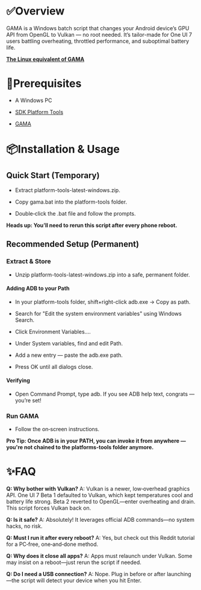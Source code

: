 # ✅Overview

GAMA is a Windows batch script that changes your Android device’s GPU API from OpenGL to Vulkan  — no root needed. It’s tailor-made for One UI 7 users battling overheating, throttled performance, and suboptimal battery life.

[**The Linux equivalent of GAMA**](https://github.com/Ameen-Sha-Cheerangan/s23-ultra-vulkan-linux-script)

# 🧩Prerequisites

* A Windows PC

* [SDK Platform Tools](https://dl.google.com/android/repository/platform-tools-latest-windows.zip)

* [GAMA](https://github.com/popovicialinc/gama/releases/latest)

# 📦Installation & Usage

## Quick Start (Temporary)

* Extract platform-tools-latest-windows.zip.

* Copy gama.bat into the platform-tools folder.

* Double‑click the .bat file and follow the prompts.

**Heads up: You’ll need to rerun this script after every phone reboot.**

## Recommended Setup (Permanent)

### Extract & Store

* Unzip platform-tools-latest-windows.zip into a safe, permanent folder.

#### Adding ADB to your Path

* In your platform-tools folder, shift+right-click adb.exe → Copy as path.

* Search for "Edit the system environment variables" using Windows Search.

* Click Environment Variables....

* Under System variables, find and edit Path.

* Add a new entry — paste the adb.exe path.

* Press OK until all dialogs close.

#### Verifying

* Open Command Prompt, type adb. If you see ADB help text, congrats  — you’re set!

### Run GAMA

* Follow the on‑screen instructions.

**Pro Tip: Once ADB is in your PATH, you can invoke it from anywhere — you're not chained to the platforms-tools folder anymore.**

# ✨FAQ

**Q: Why bother with Vulkan?** A: Vulkan is a newer, low‑overhead graphics API. One UI 7 Beta 1 defaulted to Vulkan, which kept temperatures cool and battery life strong. Beta 2 reverted to OpenGL—enter overheating and drain. This script forces Vulkan back on.

**Q: Is it safe?** A: Absolutely! It leverages official ADB commands—no system hacks, no risk.

**Q: Must I run it after every reboot?** A: Yes, but check out this Reddit tutorial for a PC‑free, one‑and‑done method.

**Q: Why does it close all apps?** A: Apps must relaunch under Vulkan. Some may insist on a reboot—just rerun the script if needed.

**Q: Do I need a USB connection?** A: Nope. Plug in before or after launching—the script will detect your device when you hit Enter.
